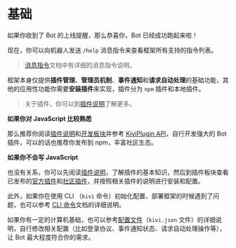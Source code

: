 # 基础

如果你收到了 Bot 的上线提醒，那么恭喜你，Bot 已经成功跑起来啦！

现在，你可以向机器人发送 `/help` 消息指令来查看框架所有支持的指令列表。

> [消息指令](/guide/cmd/msg)文档中有详细的消息指令说明。

框架本身仅提供**插件管理**、**管理员机制**、**事件通知**和**请求自动处理**的基础功能，其他的应用性功能你需要**安装插件**来实现，插件分为 `npm` 插件和本地插件。

> 关于插件，你可以到[插件说明](/plugin/note)了解更多。

**如果你对 JavaScript 比较熟悉**

那么推荐你阅读[插件说明](/plugin/note)和[开发板块](/develop/prerequisite)并参考 [KiviPlugin API](/api/plugin)，自行开发强大的 Bot 插件，可以的话也推荐你发布到 npm，丰富社区生态。

**如果你不会写 JavaScript**

也没有关系，你可以先阅读[插件说明](/plugin/note)，了解插件的基本知识，然后到插件板块查看已发布的[官方插件](/plugin/official)和[社区插件](/plugin/third)，并按照相关插件的说明进行安装和配置。

此外，如果你在使用 CLI （`kivi` 命令）初始化配置、部署框架的时候遇到了问题，也可以参考 [CLI 命令](/guide/cmd/cli)文档的详细说明。

如果你有一定的计算机基础，也可以参考[配置文件](/guide/config)（`kivi.json` 文件）的详细说明，自行修改相关配置（比如登录协议、事件通知状态、请求自动处理操作等），让 Bot 最大程度符合你的需求。
